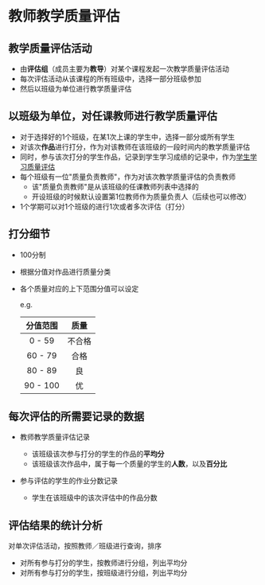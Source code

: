 # 教师教学质量评估

## 教学质量评估活动
* 由**评估组**（成员主要为**教导**）对某个课程发起一次教学质量评估活动
* 每次评估活动从该课程的所有班级中，选择一部分班级参加
* 然后以班级为单位进行教学质量评估

## 以班级为单位，对任课教师进行教学质量评估
* 对于选择好的1个班级，在某1次上课的学生中，选择一部分或所有学生
* 对该次**作品**进行打分，作为对该教师在该班级的一段时间内的教学质量评估
* 同时，参与该次打分的学生作品，记录到学生学习成绩的记录中，作为[学生学习质量评估](learning-quality-evaluation.md)
* 每个班级有一位"质量负责教师"，作为对该次教学质量评估的负责教师
  * 该"质量负责教师"是从该班级的任课教师列表中选择的
  * 开设班级的时候默认设置第1位教师作为质量负责人（后续也可以修改）
* 1个学期可以对1个班级的进行1次或者多次评估（打分）

## 打分细节
* 100分制
* 根据分值对作品进行质量分类
* 各个质量对应的上下范围分值可以设定
   
  e.g.

  | 分值范围 | 质量 |
  | :--: | :--: |
  | 0 - 59 | 不合格 |
  | 60 - 79 | 合格 |
  | 80 - 89 | 良 |
  | 90 - 100 | 优 |

## 每次评估的所需要记录的数据
* 教师教学质量评估记录
  * 该班级该次参与打分的学生的作品的**平均分**
  * 该班级该次作品中，属于每一个质量的学生的**人数**，以及**百分比**

* 参与评估的学生的作业分数记录
  * 学生在该班级中的该次评估中的作品分数

## 评估结果的统计分析
对单次评估活动，按照教师／班级进行查询，排序
* 对所有参与打分的学生，按教师进行分组，列出平均分
* 对所有参与打分的学生，按班级进行分组，列出平均分
